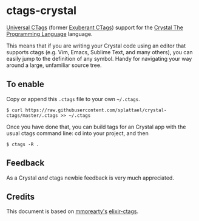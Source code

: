 ctags-crystal
=============

[Universal CTags](http://ctags.io) (former [Exuberant CTags](http://ctags.sourceforge.net/)) support for the [Crystal The Programming Language](http://crystal-lang.org/) language.

This means that if you are writing your Crystal code using an editor
that supports ctags (e.g.  Vim, Emacs, Sublime Text, and many others), you
can easily jump to the definition of any symbol.  Handy for navigating 
your way around a large, unfamiliar source tree.

To enable
---------

Copy or append this `.ctags` file to your own `~/.ctags`.

    $ curl https://raw.githubusercontent.com/splattael/crystal-ctags/master/.ctags >> ~/.ctags

Once you have done that, you can build tags for an Crystal app with the usual
ctags command line: cd into your project, and then

    $ ctags -R .

Feedback
--------

As a Crystal *and* ctags newbie feedback is very much appreciated.

Credits
-------

This document is based on [mmorearty's](https://github.com/mmorearty) [elixir-ctags](https://github.com/mmorearty/elixir-ctags).
